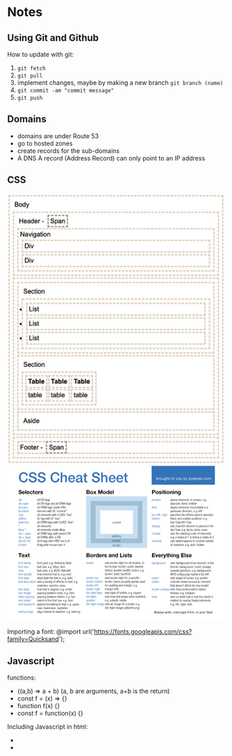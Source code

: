 # Notes
## Using Git and Github
How to update with git:
1. `git fetch`
2. `git pull`
3. implement changes, maybe by making a new branch `git branch (name)`
4. `git commit -am "commit message"`
5. `git push`

## Domains
- domains are under Route 53
- go to hosted zones
- create records for the sub-domains
- A DNS A record (Address Record) can only point to an IP address


## CSS
![Mock](notes/html-structure.png)
![Mock](notes/css-cheat-sheet.png)

Importing a font: @import url('https://fonts.googleapis.com/css?family=Quicksand');


## Javascript
functions: 
- ((a,b) => a + b) (a, b are arguments, a+b is the return)
- const f = (x) => {}
- function f(x) {}
- const f = function(x) {}

Including Javascript in html:
- <script>1+1</script>
- <script src='main.js' />
- <div onclick='1+1' />
- not this: <javascript>1+1</javascript>


![Mock](notes/html-example.png)
![Mock](notes/JSON.png)
![Mock](notes/Promise-example.png)
![Mock](notes/async-example.png)
![Mock](notes/js-example.png)
![Mock](notes/js-ex-2.png)
![Mock](notes/switch.png)
![Mock](notes/objects.png)
![Mock](notes/domain.png)
![Mock](notes/ports.png)


### Final Review Notes

What is the default port for HTTP/HTTPS/SSH? 
- HTTP: Port 80
- HTTPS: Port 443
- SSH: Port 22
  
What does an HTTP status code in the range of 300/400/500 indicate?
- 300: Redirect to some other location, or that the previously cached resource is still valid.
- 400: Client errors. The request is invalid.
  - 400 Bad Request: The server couldn't understand the request due to malformed syntax.
  - 401 Unauthorized: Authentication is required to access the resource.
  - 403 Forbidden: The server refuses to fulfill the request despite understanding it.
  - 404 Not Found: The requested resource does not exist on the server.
- 500: Server errors. The request cannot be satisfied due to an error on the server.
  - 500 Internal Server Error: A generic error when the server fails to process the request.
  - 502 Bad Gateway: The server received an invalid response from an upstream server.
  - 503 Service Unavailable: The server is temporarily unable to handle the request (e.g., due to overload or maintenance).

What does the HTTP header content-type allow you to do?
- set the media type (ex text/html, application/json, text/css)

What does a “Secure cookie”/”Http-only cookie”/”Same-site cookie” do? https://developer.mozilla.org/en-US/docs/Web/HTTP/Cookies
- A cookie with the Secure attribute is only sent to the server with an encrypted request over the HTTPS protocol. It's never sent with unsecured HTTP (except on localhost), which means man-in-the-middle attackers can't access it easily. Insecure sites (with http: in the URL) can't set cookies with the Secure attribute. However, don't assume that Secure prevents all access to sensitive information in cookies. For example, someone with access to the client's hard disk (or JavaScript if the HttpOnly attribute isn't set) can read and modify the information.
- A cookie with the HttpOnly attribute can't be accessed by JavaScript, for example using Document.cookie; it can only be accessed when it reaches the server. Cookies that persist user sessions for example should have the HttpOnly attribute set — it would be really insecure to make them available to JavaScript. This precaution helps mitigate cross-site scripting (XSS) attacks.
- The SameSite attribute lets servers specify whether/when cookies are sent with cross-site requests — i.e. third-party cookies. Cross-site requests are requests where the site (the registrable domain) and/or the scheme (http or https) do not match the site the user is currently visiting. This includes requests sent when links are clicked on other sites to navigate to your site, and any request sent by embedded third-party content. SameSite helps to prevent leakage of information, preserving user privacy and providing some protection against cross-site request forgery attacks. It takes three possible values: Strict, Lax, and None

Assuming the following Express middleware, what would be the console.log output for an HTTP GET request with a URL path of /api/document?

Given the following Express service code: What does the following front end JavaScript that performs a fetch return?

Given the following MongoDB query, select all of the matching documents {name:Mark}

How should user passwords be stored?
- hashed

Assuming the following node.js websocket code in the back end, and the following front end websocket code, what will the front end log to the console?

What is the websocket protocol intended to provide?
- real-time, 2-way communication between the server and client

What do the following acronyms stand for? JSX, JS, AWS, NPM, NVM
- JSX: JavaScript XML. A syntax extension for JavaScript commonly used with React to describe what the UI should look like. It allows writing HTML-like code within JavaScript.
- JS: JavaScript. A programming language primarily used to create interactive and dynamic web pages. It is widely used in both front-end and back-end development.
- AWS: Amazon Web Services. A comprehensive cloud computing platform provided by Amazon, offering services such as computing power, storage, databases, and machine learning tools.
- NPM: Node Package Manager. A package manager for JavaScript, commonly used to install, share, and manage libraries or dependencies in Node.js projects.
- NVM: Node Version Manager. A tool that allows developers to manage and switch between multiple versions of Node.js on the same system.

Assuming an HTML document with a body element. What text content will the following React component generate?  The react component will use parameters.

Given a set of React components that include each other, what will be generated

What does a React component with React.useState do?
- set an inital state and have a function to change it:
- `const [state, setState] = React.useState(initialState);`

What are React Hooks used for?
- React hooks allow React function style components to be able to do everything that a class style component can do and more. (state management) 

What does the State Hook/Context Hook/Ref Hook/Effect Hook/Performance Hook do? 
- State lets a component “remember” information like user input. For example, a form component can use state to store the input value, while an image gallery component can use state to store the selected image index.
- Context lets a component receive information from distant parents without passing it as props. For example, your app’s top-level component can pass the current UI theme to all components below, no matter how deep.
  - useContext reads and subscribes to a context.

`function Button() {
  const theme = useContext(ThemeContext);`
  
- Refs let a component hold some information that isn’t used for rendering, like a DOM node or a timeout ID. Unlike with state, updating a ref does not re-render your component. Refs are an “escape hatch” from the React paradigm. They are useful when you need to work with non-React systems, such as the built-in browser APIs.
  - useRef declares a ref. You can hold any value in it, but most often it’s used to hold a DOM node.
  - useImperativeHandle lets you customize the ref exposed by your component. This is rarely used.

`function Form() {
  const inputRef = useRef(null);`
  
- Effects let a component connect to and synchronize with external systems. This includes dealing with network, browser DOM, animations, widgets written using a different UI library, and other non-React code.
  - useEffect connects a component to an external system.

`function ChatRoom({ roomId }) {
  useEffect(() => {
    const connection = createConnection(roomId);
    connection.connect();
    return () => connection.disconnect();
  }, [roomId]);`
  
- A common way to optimize re-rendering performance is to skip unnecessary work. For example, you can tell React to reuse a cached calculation or to skip a re-render if the data has not changed since the previous render.

To skip calculations and unnecessary re-rendering, use one of these Hooks:

  - useMemo lets you cache the result of an expensive calculation.
  - useCallback lets you cache a function definition before passing it down to an optimized component.

`function TodoList({ todos, tab, theme }) {
  const visibleTodos = useMemo(() => filterTodos(todos, tab), [todos, tab]);
  // ...
}`

Given React Router code, select statements that are true.

What does the package.json file do?
- It provides metadata about the project and serves as a central configuration file to manage the project's dependencies, scripts, and other settings.

What does the fetch function do?
- The fetch function in JavaScript is used to make HTTP requests to servers and retrieve resources. It provides a modern and flexible interface for working with APIs and fetching data asynchronously. It is commonly used for sending GET, POST, and other HTTP requests.

What does node.js do?
- Node.js is a runtime environment that allows developers to run JavaScript code on the server side. It extends JavaScript beyond the browser, enabling it to handle tasks like building web servers, accessing databases, and interacting with the file system.

What does pm2 do?
- PM2 is a production process manager for Node.js applications. It is used to manage and monitor applications running on a server, ensuring they stay online, perform efficiently, and restart automatically in case of crashes or system reboots.

What does Vite do?
- Vite is a modern front-end build tool designed to provide a fast and efficient development experience. It stands out for its speed and simplicity compared to traditional tools like Webpack. Vite achieves this through modern techniques, such as leveraging ES modules and lazy loading during development, as well as optimized bundling for production.

